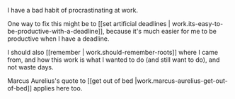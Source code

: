 
I have a bad habit of procrastinating at work.

One way to fix this might be to [[set artificial deadlines | work.its-easy-to-be-productive-with-a-deadline]], because it's much easier for me to be productive when I have a deadline.

I should also [[remember | work.should-remember-roots]] where I came from, and how this work is what I wanted to do (and still want to do), and not waste days.


Marcus Aurelius's quote to [[get out of bed |work.marcus-aurelius-get-out-of-bed]] applies here too.
